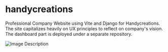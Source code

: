 # handycreations

Professional Company Website using Vite and Django for Handycreations. The site capitalizes heavily on UX principles to reflect on company's vision. The dashboard part is deployed under a separate repository.

![Image Description](https://asset.cloudinary.com/drkhylfet/ad97dad345f555ba748daf481782e0c2)

